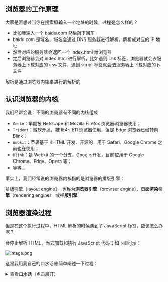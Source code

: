 ## 浏览器的工作原理

大家是否想过当你在搜索框输入一个地址的时候，过程是怎么样的？

- 比如我输入一个 baidu.com 然后敲下回车
- baidu.com 是域名，域名会通过 DNS 服务器进行解析，解析成对应的 IP 地址
- 然后对应的服务器会返回一个 index.html 给浏览器
- 之后浏览器会对 index.html 进行解析，比如遇到 link 标签，浏览器就会去服务器上下载对应的 css 文件，遇到 script 标签就会去服务器上下载对应的 js 文件

解析是通过浏览器内核来进行的解析的

## 认识浏览器的内核

我们经常会说：不同的浏览器有不同的内核组成

- `Gecko`：早期被 Netscape 和 Mozilla Firefox 浏览器浏览器使用；
- `Trident`：微软开发，被 IE4~IE11 浏览器使用，但是 Edge 浏览器已经转向 Blink；
- `Webkit`：苹果基于 KHTML 开发、开源的，用于 Safari，Google Chrome 之前也在使用；
- `Blink`：是 Webkit 的一个分支，Google 开发，目前应用于 Google Chrome、Edge、Opera 等；
- 等等...

事实上，我们经常说的浏览器内核指的是浏览器的排版引擎：

排版引擎（layout engine），也称为**浏览器引擎**（browser engine）、**页面渲染引擎**（rendering engine）
或**样版引擎**

## 浏览器渲染过程

但是在这个执行过程中，HTML 解析的时候遇到了 JavaScript 标签，应该怎么办呢？

会停止解析 HTML，而去加载和执行 JavaScript 代码；如下图可示：

![image.png](https://img10.360buyimg.com/ddimg/jfs/t1/49180/8/16935/93950/6132e769E73f8370f/a34cd5f8debfb76f.png)

这里我用我自己的口水话来简单阐述一下过程：

<details>
<summary>查看口水话（点击展开）</summary>

首先会渲染 html 文件，因为我们第一次请求的就是 html 文件

html 无非就是很多的标签，把标签转换成对应的 html parser，然后形成 DOM 树，这个时候也可以对 DOM 进行操作，如果在 html 转成成 DOM 树的过程中有遇到 js 代码，因为 JavaScript 可以对 DOM 进行操作的，这个时候有个问题，如果 js 代码要对 DOM 树进行操作，那么谁来执行 js 代码喃，因为 JavaScript 是高级语言，CPU 是不认识 JavaScript 的，这个 js 代码其实是通过 js 引擎来执行（下节讲解）

style 样式会转换成 css parse 然后形成 style 规则

最后 DOM 树和 style 规则结合在一起形成渲染树，这个时候其实还有一个 layout 布局，我们会通过 layout 布局再对其进行一个具体的操作

layout 这有必要吗？

当然有必要，也就是说当浏览器的状态发生变化时（比如原来我们有个元素定位在右下角，当浏览器是全屏的是正常显示的，现在我把浏览器拉的很窄，我们的元素应该也会在浏览器的右下角），所以最终我们每个元素到底放在什么位置，展示什么效果，还需要通过浏览器当前处于什么状态，再进行一个对应的 layout，最终生成最终的 render tree 然后就会进行绘制，最终浏览器将其展示

那么 js 代码由谁来执行的喃？答案就是 js 引擎

</details>
